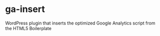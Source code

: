 ga-insert
=========

WordPress plugin that inserts the optimized Google Analytics script from the HTML5 Boilerplate 